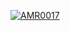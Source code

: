 [![AMR0017](https://circleci.com/gh/AMR0017/DicodingAndroidExpert-AMR0017.svg?style=svg)](https://circleci.com/gh/AMR0017/DicodingAndroidExpert-AMR0017)
